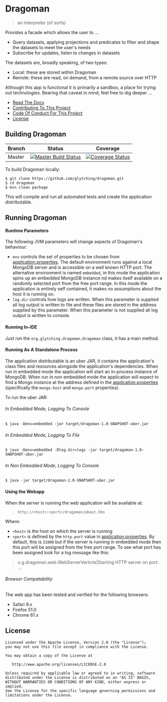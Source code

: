 Dragoman
======

> an interpreter (of sorts)

Provides a facade which allows the user to ...

* Query datasets, applying projections and predicates to filter and shape the datasets to meet the user's needs
* Subscribe for updates, listen to changes in datasets

The datasets are, broadly speaking, of two types:

* Local: these are stored within Dragoman
* Remote: these are read, on demand, from a remote source over HTTP 

Although this app is functional it is primarily a sandbox, a place for trying out technologies. Bearing that caveat in mind, feel free to dig deeper ...
 
* [Read The Docs](https://github.com/glytching/dragoman/wiki)
* [Contributing To This Project](.github/CONTRIBUTING.md)
* [Code Of Conduct For This Project](.github/CODE_OF_CONDUCT.md)
* [License](LICENSE)

Building Dragoman
-------

| Branch  | Status | Coverage |
| --------| ------ | -------- |
| Master  | [![Master Build Status](https://travis-ci.org/glytching/dragoman.svg?branch=master)](https://travis-ci.org/glytching/dragoman)  | [![Coverage Status](https://coveralls.io/repos/github/glytching/dragoman/badge.svg?branch=master)](https://coveralls.io/github/glytching/dragoman?branch=master) |


To build Dragoman locally:

```
$ git clone https://github.com/glytching/dragoman.git
$ cd dragoman
$ mvn clean package
```

This will compile and run all automated tests and create the application distributable. 

Running Dragoman
-------
 
#### Runtime Parameters

The following JVM parameters will change aspects of Dragoman's behaviour:

* `env` controls the set of properties to be chosen from [application.properties](src/main/resources/application.properties). The default environment runs against a local MongoDB server and is accessible on a well known HTTP port. The alternative environment is named `embedded`, in this mode the application spins up an embedded MongoDB instance nd makes itself available on a randomly selected port from the free port range. In this mode the application is entirely self contained, it makes no assumptions about the host it is running on.
* `log.dir` controls how logs are written. When this parameter is supplied all log output is written to file and these files are stored in the address supplied by this parameter. When this parameter is not supplied all log output is written to console.

#### Running In-IDE

Just run the `org.glytching.dragoman.Dragoman` class, it has a main method.

#### Running As A Standalone Process

The application distributable is an uber JAR, it contains the application's class files and resources alongside the application's dependencies. When run in embedded mode the application will start an in-process instance of MongoDB. When run in non embedded mode the application will expect to find a Mongo instance at the address defined in the [application.properties](src/main/resources/application.properties) (specifically the `mongo.host` and `mongo.port` properties).

To run the uber JAR:

###### In Embedded Mode, Logging To Console

```
$ java -Denv=embedded -jar target/dragoman-1.0-SNAPSHOT-uber.jar
```

###### In Embedded Mode, Logging To File

```
$ java -Denv=embedded -Dlog.dir=logs -jar target/dragoman-1.0-SNAPSHOT-uber.jar
```

###### In Non Embedded Mode, Logging To Console

```
$ java -jar target/dragoman-1.0-SNAPSHOT-uber.jar
```

#### Using the Webapp

When the server is running the web application will be available at:

> `http://<host>:<port>/dragoman/about.hbs`

Where:

* `<host>` is the host on which the server is running
* `<port>` is defined by the `http.port` value in [application.properties](src/main/resources/application.properties). By default, this is `31000` but if the server is running in embedded mode then this port will be assigned from the free port range. To see what port has been assigned look for a log message like this:

> o.g.dragoman.web.WebServerVerticle|Starting HTTP server on port: ... 

###### Browser Compatability

The web app has been tested and verified for the following browsers:

* Safari 9.x
* Firefox 51.0
* Chrome 61.x

License
-------

    Licensed under the Apache License, Version 2.0 (the "License");
    you may not use this file except in compliance with the License.
    
    You may obtain a copy of the License at

       http://www.apache.org/licenses/LICENSE-2.0

    Unless required by applicable law or agreed to in writing, software
    distributed under the License is distributed on an "AS IS" BASIS,
    WITHOUT WARRANTIES OR CONDITIONS OF ANY KIND, either express or implied.
    See the License for the specific language governing permissions and
    limitations under the License.